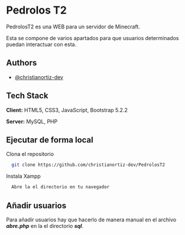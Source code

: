 
# Pedrolos T2

PedrolosT2 es una WEB para un servidor de Minecraft.

Esta se compone de varios apartados para que usuarios determinados puedan interactuar con esta.


## Authors

- [@christianortiz-dev](https://www.github.com/christianortiz-dev)


## Tech Stack

**Client:** HTML5, CSS3, JavaScript, Bootstrap 5.2.2

**Server:** MySQL, PHP

## Ejecutar de forma local

Clona el repositorio

```bash
  git clone https://github.com/christianortiz-dev/PedrolosT2
```

Instala Xampp

```bash
  Abre la el directorio en tu navegador
```

## Añadir usuarios

Para añadir usuarios hay que hacerlo de manera manual en el archivo ***abre.php*** en la el directorio ***sql***.
